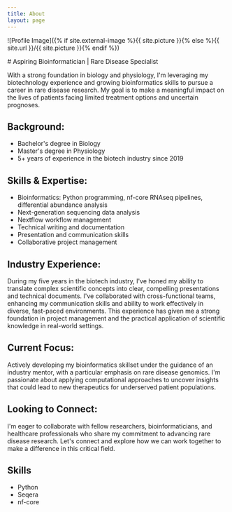 ```yaml
---
title: About
layout: page
---
```

![Profile Image]({% if site.external-image %}{{ site.picture }}{% else %}{{ site.url }}/{{ site.picture }}{% endif %})

<p># Aspiring Bioinformatician | Rare Disease Specialist

With a strong foundation in biology and physiology, I'm leveraging my biotechnology experience and growing bioinformatics skills to pursue a career in rare disease research. My goal is to make a meaningful impact on the lives of patients facing limited treatment options and uncertain prognoses.

## Background:
- Bachelor's degree in Biology
- Master's degree in Physiology
- 5+ years of experience in the biotech industry since 2019

## Skills & Expertise:
- Bioinformatics: Python programming, nf-core RNAseq pipelines, differential abundance analysis
- Next-generation sequencing data analysis
- Nextflow workflow management
- Technical writing and documentation
- Presentation and communication skills
- Collaborative project management

## Industry Experience:
During my five years in the biotech industry, I've honed my ability to translate complex scientific concepts into clear, compelling presentations and technical documents. I've collaborated with cross-functional teams, enhancing my communication skills and ability to work effectively in diverse, fast-paced environments. This experience has given me a strong foundation in project management and the practical application of scientific knowledge in real-world settings.

## Current Focus:
Actively developing my bioinformatics skillset under the guidance of an industry mentor, with a particular emphasis on rare disease genomics. I'm passionate about applying computational approaches to uncover insights that could lead to new therapeutics for underserved patient populations.

## Looking to Connect:
I'm eager to collaborate with fellow researchers, bioinformaticians, and healthcare professionals who share my commitment to advancing rare disease research. Let's connect and explore how we can work together to make a difference in this critical field.</p>

<h2>Skills</h2>

<ul class="skill-list">
	<li>Python</li>
	<li>Seqera</li>
	<li>nf-core</li>
</ul>

<!-- <h2>Projects</h2> -->

<!-- <ul>
	<li><a href="https://github.com/">Lorem Lorem</a></li>
	<li><a href="https://github.com/">Ipsum Dolor</a></li>
	<li><a href="https://github.com/">Dolor Lorem</a></li>
</ul> -->
